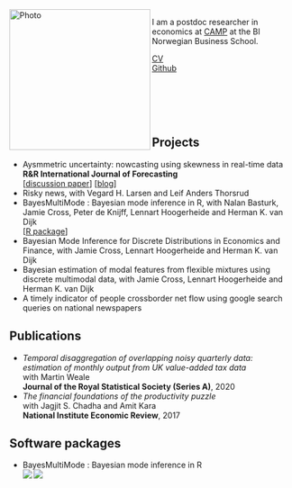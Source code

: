 <img align="left" width="250" alt="Photo" src="https://user-images.githubusercontent.com/89748060/136673521-2d338f5d-c27a-48a3-9402-3e892ec9658d.png">

I am a postdoc researcher in economics at [CAMP](https://www.bi.edu/research/research-centres/centre-of-applied-macroeconomics-and-commodity-prices/) at the BI Norwegian Business School.
<br />

[CV](https://github.com/paullabonne/paullabonne.github.io/blob/main/cv.pdf)<br />
[Github](https://github.com/paullabonne)


<br /><br /><br /><br />

## Projects

- Aysmmetric uncertainty: nowcasting using skewness in real-time data<br/>
**R&R International Journal of Forecasting**<br/>[[discussion paper](https://www.escoe.ac.uk/publications/aysmmetric-uncertainty-nowcasting-using-skewness-in-real-time-data/)] [[blog](https://www.escoe.ac.uk/aysmmetric-uncertainty-nowcasting-using-skewness-in-real-time-data/)]
- Risky news, with Vegard H. Larsen and Leif Anders Thorsrud
- BayesMultiMode : Bayesian mode inference in R, with Nalan Basturk, Jamie Cross, Peter de Knijff, Lennart Hoogerheide and Herman K. van Dijk<br/>
[[R package](https://github.com/paullabonne/BayesMultiMode)]
- Bayesian Mode Inference for Discrete Distributions in Economics and Finance, with Jamie Cross, Lennart Hoogerheide and Herman K. van Dijk
- Bayesian estimation of modal features from flexible mixtures using discrete multimodal data, with Jamie Cross, Lennart Hoogerheide and Herman K. van Dijk
- A timely indicator of people crossborder net flow using google search queries on national newspapers

## Publications

- *Temporal disaggregation of overlapping noisy quarterly data: estimation of monthly output from UK value-added tax data*<br/>
with Martin Weale<br/>
**Journal of the Royal Statistical Society (Series A)**, 2020
- *The financial foundations of the productivity puzzle*<br/>
with Jagjit S. Chadha and Amit Kara<br/>
**National Institute Economic Review**, 2017

## Software packages

- BayesMultiMode : Bayesian mode inference in R<br />
<a href="https://CRAN.R-project.org/package=BayesMultiMode"> <img align="left" src="https://www.r-pkg.org/badges/version/BayesMultiMode"> </a> &nbsp; <img align="left" src="https://cranlogs.r-pkg.org/badges/BayesMultiMode">
